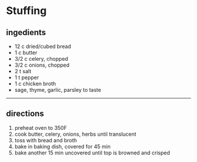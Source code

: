 # Stuffing

## ingedients
- 12 c dried/cubed bread
- 1 c butter
- 3/2 c celery, chopped
- 3/2 c onions, chopped
- 2 t salt
- 1 t pepper
- 1 c chicken broth 
- sage, thyme, garlic, parsley to taste


---

## directions
1. preheat oven to 350F
1. cook butter, celery, onions, herbs until translucent
1. toss with bread and broth
1. bake in baking dish, covered for 45 min
1. bake another 15 min uncovered until top is browned and crisped